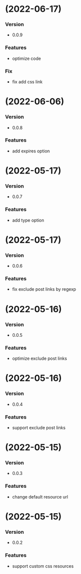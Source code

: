 # (2022-06-17)

### Version

- 0.0.9

### Features

- optimize code

### Fix

- fix add css link

# (2022-06-06)

### Version

- 0.0.8

### Features

- add expires option

# (2022-05-17)

### Version

- 0.0.7

### Features

- add type option

# (2022-05-17)

### Version

- 0.0.6

### Features

- fix exclude post links by regexp

# (2022-05-16)

### Version

- 0.0.5

### Features

- optimize exclude post links

# (2022-05-16)

### Version

- 0.0.4

### Features

- support exclude post links

# (2022-05-15)

### Version

- 0.0.3

### Features

- change default resource url

# (2022-05-15)

### Version

- 0.0.2

### Features

- support custom css resources